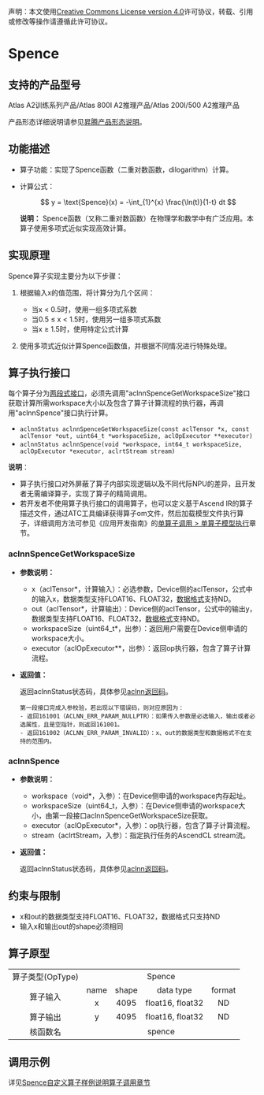 声明：本文使用[Creative Commons License version 4.0](https://creativecommons.org/licenses/by/4.0/legalcode)许可协议，转载、引用或修改等操作请遵循此许可协议。
# Spence

## 支持的产品型号

Atlas A2训练系列产品/Atlas 800I A2推理产品/Atlas 200I/500 A2推理产品

产品形态详细说明请参见[昇腾产品形态说明](https://www.hiascend.com/document/redirect/CannCommunityProductForm)。

## 功能描述

- 算子功能：实现了Spence函数（二重对数函数，dilogarithm）计算。
- 计算公式：
  
  $$
  y = \text{Spence}(x) = -\int_{1}^{x} \frac{\ln(t)}{1-t} dt
  $$
  
  **说明：**
  Spence函数（又称二重对数函数）在物理学和数学中有广泛应用。本算子使用多项式近似实现高效计算。

## 实现原理



Spence算子实现主要分为以下步骤：

1. 根据输入x的值范围，将计算分为几个区间：
   - 当x < 0.5时，使用一组多项式系数
   - 当0.5 ≤ x < 1.5时，使用另一组多项式系数
   - 当x ≥ 1.5时，使用特定公式计算

2. 使用多项式近似计算Spence函数值，并根据不同情况进行特殊处理。

## 算子执行接口

每个算子分为[两段式接口](common/两段式接口.md)，必须先调用"aclnnSpenceGetWorkspaceSize"接口获取计算所需workspace大小以及包含了算子计算流程的执行器，再调用"aclnnSpence"接口执行计算。

* `aclnnStatus aclnnSpenceGetWorkspaceSize(const aclTensor *x, const aclTensor *out, uint64_t *workspaceSize, aclOpExecutor **executor)`
* `aclnnStatus aclnnSpence(void *workspace, int64_t workspaceSize, aclOpExecutor *executor, aclrtStream stream)`

**说明**：

- 算子执行接口对外屏蔽了算子内部实现逻辑以及不同代际NPU的差异，且开发者无需编译算子，实现了算子的精简调用。
- 若开发者不使用算子执行接口的调用算子，也可以定义基于Ascend IR的算子描述文件，通过ATC工具编译获得算子om文件，然后加载模型文件执行算子，详细调用方法可参见《应用开发指南》的[单算子调用 > 单算子模型执行](https://hiascend.com/document/redirect/CannCommunityCppOpcall)章节。

### aclnnSpenceGetWorkspaceSize

- **参数说明：**
  
  - x（aclTensor\*，计算输入）：必选参数，Device侧的aclTensor，公式中的输入x，数据类型支持FLOAT16、FLOAT32，[数据格式](https://www.hiascend.com/document/detail/zh/CANNCommunityEdition/800alpha003/apiref/aolapi/context/common/%E6%95%B0%E6%8D%AE%E6%A0%BC%E5%BC%8F.md)支持ND。
  - out（aclTensor\*，计算输出）：Device侧的aclTensor，公式中的输出y，数据类型支持FLOAT16、FLOAT32，[数据格式](https://www.hiascend.com/document/detail/zh/CANNCommunityEdition/800alpha003/apiref/aolapi/context/common/%E6%95%B0%E6%8D%AE%E6%A0%BC%E5%BC%8F.md)支持ND。
  - workspaceSize（uint64\_t\*，出参）：返回用户需要在Device侧申请的workspace大小。
  - executor（aclOpExecutor\*\*，出参）：返回op执行器，包含了算子计算流程。
- **返回值：**
  
  返回aclnnStatus状态码，具体参见[aclnn返回码](https://www.hiascend.com/document/detail/zh/CANNCommunityEdition/800alpha003/apiref/aolapi/context/common/aclnn%E8%BF%94%E5%9B%9E%E7%A0%81_fuse.md)。
  
  ```
  第一段接口完成入参校验，若出现以下错误码，则对应原因为：
  - 返回161001（ACLNN_ERR_PARAM_NULLPTR）：如果传入参数是必选输入，输出或者必选属性，且是空指针，则返回161001。
  - 返回161002（ACLNN_ERR_PARAM_INVALID）：x、out的数据类型和数据格式不在支持的范围内。
  ```

### aclnnSpence

- **参数说明：**
  
  - workspace（void\*，入参）：在Device侧申请的workspace内存起址。
  - workspaceSize（uint64\_t，入参）：在Device侧申请的workspace大小，由第一段接口aclnnSpenceGetWorkspaceSize获取。
  - executor（aclOpExecutor\*，入参）：op执行器，包含了算子计算流程。
  - stream（aclrtStream，入参）：指定执行任务的AscendCL stream流。
- **返回值：**
  
  返回aclnnStatus状态码，具体参见[aclnn返回码](https://www.hiascend.com/document/detail/zh/CANNCommunityEdition/800alpha003/apiref/aolapi/context/common/aclnn%E8%BF%94%E5%9B%9E%E7%A0%81_fuse.md)。

## 约束与限制

- x和out的数据类型支持FLOAT16、FLOAT32，数据格式只支持ND
- 输入x和输出out的shape必须相同

## 算子原型

<table>
<tr><td rowspan="1" align="center">算子类型(OpType)</td><td colspan="4" align="center">Spence</td></tr>
</tr>
<tr><td rowspan="2" align="center">算子输入</td><td align="center">name</td><td align="center">shape</td><td align="center">data type</td><td align="center">format</td></tr>
<tr><td align="center">x</td><td align="center">4095</td><td align="center">float16, float32</td><td align="center">ND</td></tr>
</tr>
</tr>
<tr><td rowspan="1" align="center">算子输出</td><td align="center">y</td><td align="center">4095</td><td align="center">float16, float32</td><td align="center">ND</td></tr>
</tr>
<tr><td rowspan="1" align="center">核函数名</td><td colspan="4" align="center">spence</td></tr>
</table>

## 调用示例

详见[Spence自定义算子样例说明算子调用章节](../README.md#算子调用)